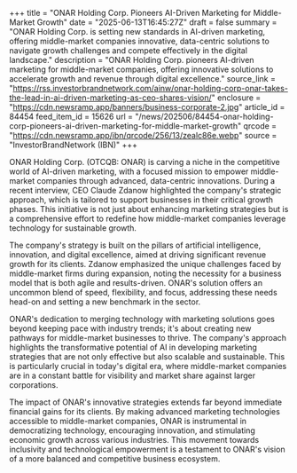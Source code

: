 +++
title = "ONAR Holding Corp. Pioneers AI-Driven Marketing for Middle-Market Growth"
date = "2025-06-13T16:45:27Z"
draft = false
summary = "ONAR Holding Corp. is setting new standards in AI-driven marketing, offering middle-market companies innovative, data-centric solutions to navigate growth challenges and compete effectively in the digital landscape."
description = "ONAR Holding Corp. pioneers AI-driven marketing for middle-market companies, offering innovative solutions to accelerate growth and revenue through digital excellence."
source_link = "https://rss.investorbrandnetwork.com/ainw/onar-holding-corp-onar-takes-the-lead-in-ai-driven-marketing-as-ceo-shares-vision/"
enclosure = "https://cdn.newsramp.app/banners/business-corporate-2.jpg"
article_id = 84454
feed_item_id = 15626
url = "/news/202506/84454-onar-holding-corp-pioneers-ai-driven-marketing-for-middle-market-growth"
qrcode = "https://cdn.newsramp.app/ibn/qrcode/256/13/zealc86e.webp"
source = "InvestorBrandNetwork (IBN)"
+++

<p>ONAR Holding Corp. (OTCQB: ONAR) is carving a niche in the competitive world of AI-driven marketing, with a focused mission to empower middle-market companies through advanced, data-centric innovations. During a recent interview, CEO Claude Zdanow highlighted the company's strategic approach, which is tailored to support businesses in their critical growth phases. This initiative is not just about enhancing marketing strategies but is a comprehensive effort to redefine how middle-market companies leverage technology for sustainable growth.</p><p>The company's strategy is built on the pillars of artificial intelligence, innovation, and digital excellence, aimed at driving significant revenue growth for its clients. Zdanow emphasized the unique challenges faced by middle-market firms during expansion, noting the necessity for a business model that is both agile and results-driven. ONAR's solution offers an uncommon blend of speed, flexibility, and focus, addressing these needs head-on and setting a new benchmark in the sector.</p><p>ONAR's dedication to merging technology with marketing solutions goes beyond keeping pace with industry trends; it's about creating new pathways for middle-market businesses to thrive. The company's approach highlights the transformative potential of AI in developing marketing strategies that are not only effective but also scalable and sustainable. This is particularly crucial in today's digital era, where middle-market companies are in a constant battle for visibility and market share against larger corporations.</p><p>The impact of ONAR's innovative strategies extends far beyond immediate financial gains for its clients. By making advanced marketing technologies accessible to middle-market companies, ONAR is instrumental in democratizing technology, encouraging innovation, and stimulating economic growth across various industries. This movement towards inclusivity and technological empowerment is a testament to ONAR's vision of a more balanced and competitive business ecosystem.</p>
